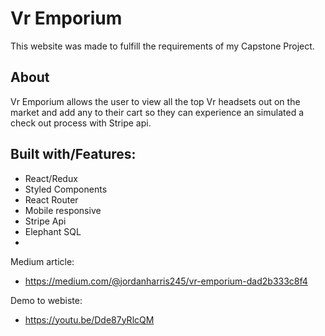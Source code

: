 # Vr Emporium

This website was made to fulfill the requirements of my Capstone Project.

## About

Vr Emporium allows the user to view all the top Vr headsets out on the market and add any to their cart so they can experience an simulated a check out process with Stripe api.





## Built with/Features:
- React/Redux
- Styled Components
- React Router
- Mobile responsive
- Stripe Api
- Elephant SQL
- 

Medium article:  
- https://medium.com/@jordanharris245/vr-emporium-dad2b333c8f4

Demo to webiste:
- https://youtu.be/Dde87yRlcQM

